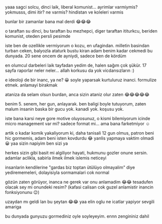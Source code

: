 yaaa sagci solcu, dinci laik, liberal komunist... ayrimlar varmiymis? yokmusss, dimi itir? ne varmis? hindistan ve koleleri varmis

bunlar bir zamanlar bana mal derdi 😂😂😂

o taraftan su dinci, bu taraftan bu mezhepci, diger taraftan ititurkcu, beriden komunist, oteden persli pesimde

iste ben de ozellikle vermiyorum o kozu, en ufagindan. milletin basindan turban ceken, balyozla ataturk bustu kiran adam benim kadar cekmedi bu dunyada. 20 sene oncem de ayniydi, sadece ben de kördüm

en olumcul darbeleri laik tayfadan yedim de, halen sağım çok şükür. 17 sayfa raporlar neler neler... allah korkusu da yok vicdansızların :)

e ideoloji de bir inanc, ya ne? 😀 soyle yaparsak kurtuluruz inanci. formulize etmek. anlamayi birakmak

ataniza da selam olsun burdan, anca sizin ataniz olur zaten 😂😂😂😂😂

benim 5. senem, her gun, anlayarak. ben baligi boyle tutuyorum, zaten malum insanin baska bir gucu yok. kanadi yok. koşusu yok.

iste bana karsi neye gore motive oluyosunuz, o kismi bilemiyorum icinde micro management var mi? sadece format mi... ama bana farketmiyor ☺

artik o kadar komik yakaliyorum ki, daha tanisali 12 gun olmus, patron beni hic gormemis, adam beni isten kovdurdu 😂 yanlis yapmaya vaktim olmadi 😀 yaa sizin napiyim ben sizi ya

herkes sizin gibi basit mi algiliyor hayati, hukmunu gozler onune sersin. adamlar aclikla, sabirla ilmek ilmek islemis neticeyi

insanlarin kendilerine "gardas biz toptan ütülüyo olmayalim" diye yedirememeleri, dolayisiyla sormamalari cok normal

gözün zaten görüyor, inanca ne gerek var onu anlamadim 😂😂 tesadufen olacak sey mi onundeki resim? (kafasi calisan cok guzel anlamistir inancin fonksiyonunu 😉)

uzaydan mı geldi lan bu şeytan 😂😂 
yaa elin oglu ne icatlar yapiyor sevgili amariga

bu dunyada gunyuzu gormediniz oyle soyleyeyim. ennn zengininiz dahil
